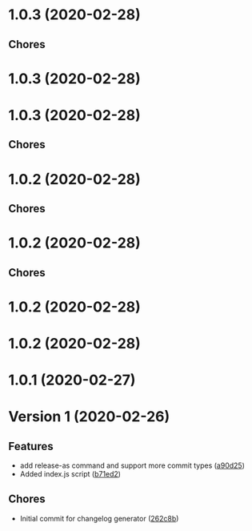 # 1.0.3 (2020-02-28)

## Chores

# 1.0.3 (2020-02-28)

# 1.0.3 (2020-02-28)

## Chores

# 1.0.2 (2020-02-28)

## Chores

# 1.0.2 (2020-02-28)

## Chores

# 1.0.2 (2020-02-28)

# 1.0.2 (2020-02-28)

# 1.0.1 (2020-02-27)

# Version 1 (2020-02-26)

## Features
*   add release-as command and support more commit types ([a90d25](https://github.com/ursulacervantes/changelog/commit/a90d2520139d57a3a5abdcdcc86ddaabdc426f08))
* Added index.js script ([b71ed2](https://github.com/ursulacervantes/changelog/commit/b71ed2ec20c0fc479d7af92b59b70a1922a05898))

## Chores
* Initial commit for changelog generator ([262c8b](https://github.com/ursulacervantes/changelog/commit/262c8b49be861e96b9d320bea11fc1fee8ab0783))
